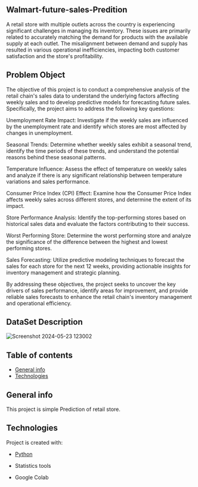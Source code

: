## Walmart-future-sales-Predition
A retail store with multiple outlets across the country is experiencing significant challenges in managing its inventory. These issues are primarily related to accurately matching the demand for products with the available supply at each outlet. The misalignment between demand and supply has resulted in various operational inefficiencies, impacting both customer satisfaction and the store's profitability.

## Problem Object
The objective of this project is to conduct a comprehensive analysis of the retail chain's sales data to understand the underlying factors affecting weekly sales and to develop predictive models for forecasting future sales. Specifically, the project aims to address the following key questions:

Unemployment Rate Impact: Investigate if the weekly sales are influenced by the unemployment rate and identify which stores are most affected by changes in unemployment.

Seasonal Trends: Determine whether weekly sales exhibit a seasonal trend, identify the time periods of these trends, and understand the potential reasons behind these seasonal patterns.

Temperature Influence: Assess the effect of temperature on weekly sales and analyze if there is any significant relationship between temperature variations and sales performance.

Consumer Price Index (CPI) Effect: Examine how the Consumer Price Index affects weekly sales across different stores, and determine the extent of its impact.

Store Performance Analysis: Identify the top-performing stores based on historical sales data and evaluate the factors contributing to their success.

Worst Performing Store: Determine the worst performing store and analyze the significance of the difference between the highest and lowest performing stores.

Sales Forecasting: Utilize predictive modeling techniques to forecast the sales for each store for the next 12 weeks, providing actionable insights for inventory management and strategic planning.

By addressing these objectives, the project seeks to uncover the key drivers of sales performance, identify areas for improvement, and provide reliable sales forecasts to enhance the retail chain's inventory management and operational efficiency.

## DataSet Description
![Screenshot 2024-05-23 123002](https://github.com/anindyaPrivate/Walmart-future-sales-Predition/assets/87466374/5bfbf120-165e-4258-85ea-2a5c063355f1)

## Table of contents
* [General info](#general-info)
* [Technologies](#technologies)

## General info
This project is simple Prediction of retail store.
	
## Technologies
Project is created with:
* [Python ](https://img.shields.io/badge/Python-blue)

* Statistics tools
* Google Colab

